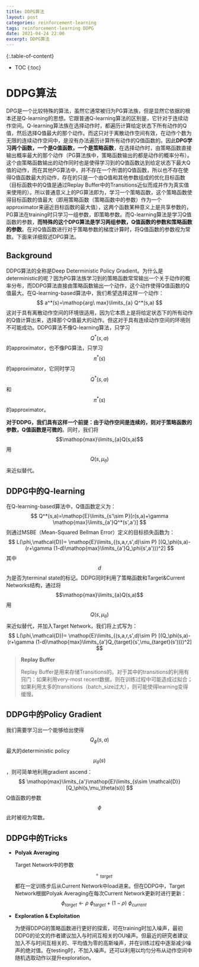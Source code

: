 ```yaml
---
title: DDPG算法
layout: post
categories: reinforcement-learning
tags: reinforcement-learning DDPG
date: 2021-04-24 22:00
excerpt: DDPG算法
---
```


{:.table-of-content}
* TOC
{:toc}

# DDPG算法

DPG是一个比较特殊的算法，虽然它通常被归为PG算法族，但是显然它依据的根本还是Q-learning的思想。它跟普通Q-learning算法的区别是，它针对于连续动作空间。Q-learning算法族在选择动作时，都遍历计算给定状态下所有动作的Q值，然后选择Q值最大的那个动作。而这只对于离散动作空间有效，在动作个数为无限的连续动作空间中，是没有办法遍历计算所有动作的Q值函数的。因此**DPG学习两个函数，一个是Q值函数，一个是策略函数**，在选择动作时，由策略函数直接输出概率最大的那个动作（PG算法族中，策略函数输出的都是动作的概率分布）。这个由策略函数输出的动作同时也是使得学习到的Q值函数达到给定状态下最大Q值的动作，而在其他PG算法中，并不存在一个所谓的Q值函数，所以也不存在使得Q值函数最大的动作，存在的只是一个由Q值和其他参数组成的优化目标函数（目标函数中的Q值是通过Replay Buffer中的Transitions近似而成并作为真实值来使用的）。所以普通意义上的PG算法即为，学习一个策略函数，这个策略函数使得目标函数的值最大（即用策略函数（策略函数中的参数）作为一个approximator来逼近目标函数的最大值），这两个函数某种意义上是共享参数的，PG算法在training时只学习一组参数，即策略参数。而Q-learning算法是学习Q值函数的参数，**而特殊的这个DPG算法是学习两组参数，Q值函数的参数和策略函数的参数**。在对Q值函数进行对于策略参数的梯度计算时，将Q值函数的参数视为常数。下面来详细叙述DPG算法。

## Background

DDPG算法的全称是Deep Deterministic Policy Gradient。为什么是deterministic的呢？因为PG算法族学习到的策略函数常常输出一个关于动作的概率分布，而DDPG算法直接由策略函数输出一个动作，这个动作使得Q值函数的Q值最大。在Q-learning-based算法中，我们希望选择这样一个动作：
$$
a^*(s)=\mathop{arg\ max}\limits_{a} Q^*(s,a)
$$
这对于具有离散动作空间的环境很适用，因为它本质上是将给定状态下的所有动作的Q值计算出来，选择那个Q值最大的动作。但这对于具有连续动作空间的环境则不可能成功。DDPG算法不像Q-learning算法，只学习$$Q^*(s,a)$$的approximator，也不像PG算法，只学习$$\pi^*(s)$$的approximator，它同时学习$$Q^*(s,a)$$和$$\pi^*(s)$$的approximator。

**对于DDPG，我们具有这样一个前提：由于动作空间是连续的，则对于策略函数的参数，Q值函数是可微的**。同时，我们将$$\mathop{max}\limits_{a}Q(s,a)$$用$$Q(s,\mu_\theta)$$来近似替代。

## DDPG中的Q-learning

在Q-learning-based算法中，Q值函数定义为：
$$
Q^*(s,a)=\mathop{E}\limits_{s'\sim P}[r(s,a)+\gamma \mathop{max}\limits_{a'}Q^*(s',a')]
$$
则通过MSBE（Mean-Squared Bellman Error）定义的目标损失函数为：
$$
L(\phi,\mathcal{D})=
\mathop{E}\limits_{(s,a,r,s',d)\sim P}
[(Q_\phi(s,a)-(r+\gamma (1-d)\mathop{max}\limits_{a'}Q_\phi(s',a')))^2]
$$
其中$$d$$为是否为terminal state的标记。DDPG同时利用了策略函数和Target&Current Networks结构，通过将$$\mathop{max}\limits_{a}Q(s,a)$$用$$Q(s,\mu_\theta)$$来近似替代，并加入Target Network，我们将上式写为：
$$
L(\phi,\mathcal{D})=
\mathop{E}\limits_{(s,a,r,s',d)\sim P}
[(Q_\phi(s,a)-(r+\gamma (1-d)\mathop{max}\limits_{a'}Q_{target}(s',\mu_{target}(s'))))^2]
$$

> **Replay Buffer**
>
> Replay Buffer是用来存储Transitions的。对于其中的transitions的利用有窍门：如果利用very-most recent数据，则在训练过程中可能造成过拟合；如果利用太多的transitions（batch_size过大），则可能使得learning变得缓慢。

## DDPG中的Policy Gradient

我们需要学习出一个能够给出使得$$Q_\phi(s,a)$$最大的deterministic policy $$\mu_\theta(s)$$，则可简单地利用gradient ascend：
$$
\mathop{max}\limits_{a'}\mathop{E}\limits_{s\sim \mathcal{D}}[Q_\phi(s,\mu_\theta(s))]
$$
Q值函数的参数$$\phi$$此时被视为常数。

## DDPG中的Tricks 

- **Polyak Averaging**

  Target Network中的参数$$\circ\ _{target}$$都在一定训练步后从Current Network中load进来。但在DDPG中，Target Network根据Polyak Averaging在每次Current Network更新时进行更新：
  $$
  \phi_{target}\leftarrow \rho\ \phi_{target}+(1-\rho)\ \phi_{current}
  $$

- **Exploration & Exploitation**

  为使得DDPG的策略函数进行更好的探索，可在training时加入噪声，最初DDPG的论文的作者建议加入与时间互相关的OU噪声。但最近的研究者建议加入不与时间互相关的、平均值为零的高斯噪声，并在训练过程中逐渐减少噪声的绝对值。在testing时，不加入噪声。还可以利用以均匀分布从动作空间中随机选取动作以提升exploration。

  